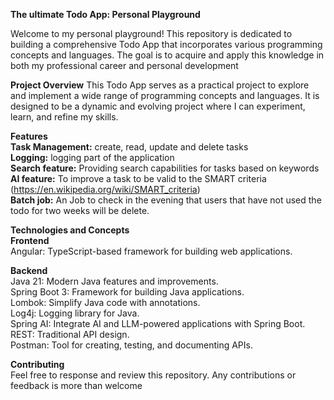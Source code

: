 **The ultimate Todo App: Personal Playground**

Welcome to my personal playground! This repository is dedicated to building a comprehensive Todo App that incorporates various programming concepts and languages. The goal is to acquire and apply this knowledge in both my professional career and personal development

**Project Overview**
This Todo App serves as a practical project to explore and implement a wide range of programming concepts and languages. It is designed to be a dynamic and evolving project where I can experiment, learn, and refine my skills.

**Features**  
**Task Management:** create, read, update and delete tasks  
**Logging:** logging part of the application   
**Search feature:** Providing search capabilities for tasks based on keywords   
**AI feature:** To improve a task to be valid to the SMART criteria (https://en.wikipedia.org/wiki/SMART_criteria)  
**Batch job:** An Job to check in the evening that users that have not used the todo for two weeks will be delete.   

**Technologies and Concepts**  
**Frontend**  
Angular: TypeScript-based framework for building web applications.   

**Backend**  
Java 21: Modern Java features and improvements.  
Spring Boot 3: Framework for building Java applications.  
Lombok: Simplify Java code with annotations.  
Log4j: Logging library for Java.  
Spring AI: Integrate AI and LLM-powered applications with Spring Boot.  
REST: Traditional API design.  
Postman: Tool for creating, testing, and documenting APIs.  

**Contributing**  
Feel free to response and review this repository. Any contributions or feedback is more than welcome
